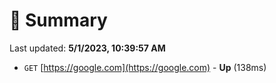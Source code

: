 # 📖 Summary
Last updated: **5/1/2023, 10:39:57 AM**

- `GET` [https://google.com](https://google.com) - **Up** (138ms)
